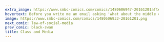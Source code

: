 ```yaml
---
extra_image: https://www.smbc-comics.com/comics/1480606947-20161201after.png
hovertext: Before you write me an email asking 'what about the middle class,' please understand that I want this comic to still be relevant in 50 years.
image: https://www.smbc-comics.com/comics/1480606933-20161201.png
next_comic: law-of-social-media
prev_comic: black-swan
title: Class and Media
---
```


